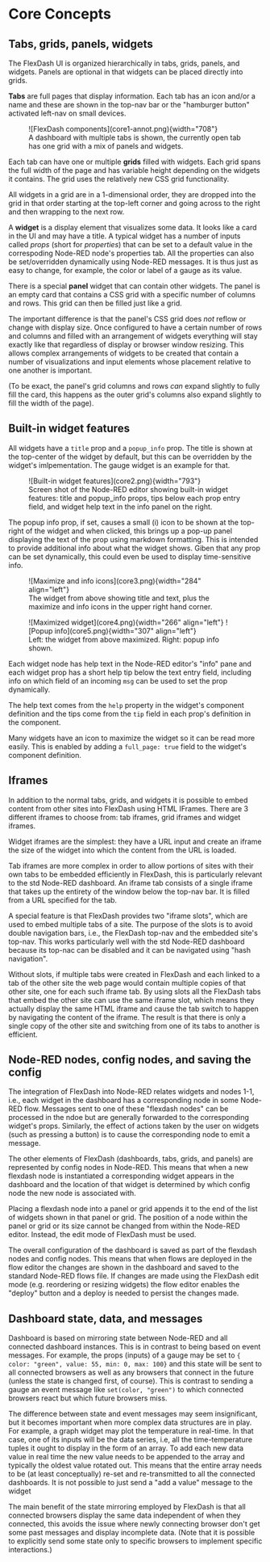 # Core Concepts

## Tabs, grids, panels, widgets

The FlexDash UI is organized hierarchically in tabs, grids, panels, and widgets. Panels are
optional in that widgets can be placed directly into grids.

__Tabs__ are full pages that display information. Each tab has an icon and/or a name and these are
shown in the top-nav bar or the "hamburger button" activated left-nav on small devices.

<figure markdown>
![FlexDash components](core1-annot.png){width="708"}
<figcaption>A dashboard with multiple tabs is shown, the currently open tab has one grid with
a mix of panels and widgets.
</figure>

Each tab can have one or multiple __grids__ filled with widgets. Each grid spans the full width of
the page and has variable height depending on the widgets it contains.
The grid uses the relatively new CSS grid functionality.

All widgets in a grid are in a 1-dimensional order, they are dropped into the grid in that order
starting at the top-left corner and going across to the right and then wrapping to the next row.

A __widget__ is a display element that visualizes some data. It looks like a card in the UI and may
have a title. A typical widget has a number of inputs called _props_ (short for _properties_)
that can be set to a default value in the correspoding Node-RED node's properties tab.
All the properties can also be set/overridden dynamically using Node-RED messages.
It is thus just as easy to change, for example, the color or label of a gauge as its value.

There is a special __panel__ widget that can contain other widgets. The panel is an empty card
that contains a CSS grid with a specific number of columns and rows.
This grid can then be filled just like a grid.

The important difference is that the panel's CSS grid does _not_ reflow or
change with display size.
Once configured to have a certain number of rows and columns and filled
with an arrangement of widgets everything will stay exactly like that regardless of display or
browser window resizing. This allows complex arrangements of widgets to be created that contain a
number of visualizations and input elements whose placement relative to one another is important.

(To be exact, the panel's grid columns and rows _can_ expand slightly to fully fill the card,
this happens as the outer grid's columns also expand slightly to fill the width of the page).

## Built-in widget features

All widgets have a `title` prop and a `popup_info` prop.
The title is shown at the top-center of the widget by default, but this can be overridden
by the widget's imlpementation. The gauge widget is an example for that.

<figure markdown>
![Built-in widget features](core2.png){width="793"}
<figcaption>Screen shot of the Node-RED editor showing built-in widget features: title and
popup_info props, tips below each prop entry field, and widget help text in the info
panel on the right.
</figure>

The popup info prop, if set, causes a small (i) icon to be shown at the top-right of the widget
and when clicked, this brings up a pop-up panel displaying the text of the prop using
markdown formatting. This is intended to provide additional info about what the widget shows.
Giben that any prop can be set dynamically, this could even be used to display time-sensitive
info.

<figure markdown>
![Maximize and info icons](core3.png){width="284" align="left"}
<figcaption>The widget from above showing title and text, plus the maximize and info icons in
the upper right hand corner.
</figure>

<figure markdown>
![Maximized widget](core4.png){width="266" align="left"}
![Popup info](core5.png){width="307" align="left"}
<figcaption>Left: the widget from above maximized. Right: popup info shown.
</figure>

Each widget node has help text in the Node-RED editor's "info" pane and each widget prop
has a short help tip below the text entry field, including info on which field of an
incoming `msg` can be used to set the prop dynamically.

The help text comes from the `help` property in the widget's component definition and the 
tips come from the `tip` field in each prop's definition in the component.

Many widgets have an icon to maximize the widget so it can be read more easily.
This is enabled by adding a `full_page: true` field to the widget's component definition.

## Iframes

In addition to the normal tabs, grids, and widgets it is possible to embed content from other
sites into FlexDash using HTML IFrames. There are 3 different iframes to choose from: tab iframes,
grid iframes and widget iframes.

Widget iframes are the simplest: they have a URL input and create an iframe the size of the widget
into which the content from the URL is loaded.

Tab iframes are more complex in order to allow portions of sites with their own tabs to be embedded
efficiently in FlexDash, this is particularly relevant to the std Node-RED dashboard.
An iframe tab consists of
a single iframe that takes up the entirety of the window below the top-nav bar. It is filled from a
URL specified for the tab.

A special feature is that FlexDash provides two "iframe slots", which are used to embed multiple
tabs of a site. The purpose of the slots is to avoid double navigation bars, i.e., the FlexDash
top-nav and the embedded site's top-nav. This works particularly well with the std Node-RED
dashboard because its top-nac can be disabled and it can be navigated using "hash navigation".

Without slots, if multiple tabs were created in FlexDash and each linked to 
a tab of the other site the web page would contain multiple copies of that other site, one
for each such iframe tab. By using slots all the FlexDash tabs that embed the
other site can use the same iframe slot, which means they actually display the same HTML iframe
and cause the tab switch to happen by navigating the content of the iframe. The result is that
there is only a single copy of the other site and switching from one of its tabs to another is
efficient.

## Node-RED nodes, config nodes, and saving the config

The integration of FlexDash into Node-RED relates widgets and nodes 1-1, i.e., each widget
in the dashboard has a corresponding node in some Node-RED flow.
Messages sent to one of these "flexdash nodes" can be processed in the ndoe but are generally
forwarded to the corresponding widget's props.
Similarly, the effect of actions taken by the user on widgets (such as pressing a button) is
to cause the corresponding node to emit a message.

The other elements of FlexDash (dashboards, tabs, grids, and panels) are represented by config nodes in
Node-RED. This means that when a new flexdash node is instantiated a corresponding widget
appears in the dashboard and the location of that widget is determined by which
config node the new node is associated with.

Placing a flexdash node into a panel or grid appends it to the end of the list of widgets
shown in that panel or grid.
The position of a node within the panel or grid or its size cannot be changed from within
the Node-RED editor. Instead, the edit mode of FlexDash must be used.

The overall configuration of the dashboard is saved as part of the flexdash nodes and config nodes.
This means that when flows are deployed in the flow editor the changes are shown in the
dashboard and saved to the standard Node-RED flows file.
If changes are made using the FlexDash edit mode (e.g. reordering or resizing widgets) the
flow editor enables the "deploy" button and a deploy is needed to persist the changes made.

## Dashboard state, data, and messages

Dashboard is based on mirroring state between Node-RED and all connected dashboard instances.
This is in contrast to being based on event messages.
For example, the props (inputs) of a gauge may be set to
`{ color: "green", value: 55, min: 0, max: 100}`
and this state will be sent to all connected browsers as well as any
browsers that connect in the future (unless the state is changed first, of course).
This is contrast to sending a gauge an event message like `set(color, "green")` to
which connected browsers react but which future browsers miss.

The difference between state and event messages may seem insignificant, but it becomes
important when more complex data structures are in play.
For example, a graph widget may plot the temperature in real-time.
In that case, one of its inputs will be the data series, i.e, all the time-temperature
tuples it ought to display in the form of an array.
To add each new data value in real time the new value needs to be appended to the array
and typically the oldest value rotated out.
This means that the entire array needs to be (at least conceptually) re-set and
re-transmitted to all the connected dashboards.
It is not possible to just send a "add a value" message to the widget

The main benefit of the state mirroring employed by FlexDash is that all connected
browsers display the same data independent of when they connected, this avoids the
issue where newly connecting browser don't get some past messages and display
incomplete data.
(Note that it is possible to explicitly send some state only to specific browsers
to implement specific interactions.)

